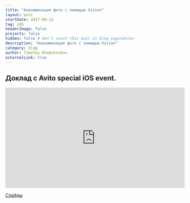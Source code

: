 ```yaml
---
title: "Анонимизация фото с помощью Vision"
layout: post
startDate: 2017-09-12
tag: iOS
headerImage: false
projects: false
hidden: false # don't count this post in blog pagination
description: "Анонимизация фото с помощью Vision"
category: blog
author: Timofey Khomutnikov
externalLink: true
---
```

Доклад с Avito special iOS event.
---
<iframe width="560" height="315" src="https://www.youtube.com/embed/To53BYMI6xA?start=2360" frameborder="0" allowfullscreen></iframe>

[Слайды](https://www.slideshare.net/AvitoTech/vision-avito)
